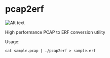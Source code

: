 # pcap2erf

![Alt text](http://fmad.io/analytics/logo_capmerge.png "fmadio PCAP to ERF converter")

High performance PCAP to ERF conversion utility 

Usage:

```
cat sample.pcap | ./pcap2erf > sample.erf
```
